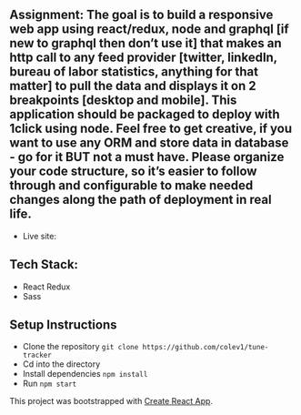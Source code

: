 ## Assignment: The goal is to build a responsive web app using react/redux, node and graphql [if new to graphql then don’t use it] that makes an http call to any feed provider [twitter, linkedIn, bureau of labor statistics, anything for that matter] to pull the data and displays it on 2 breakpoints [desktop and mobile]. This application should be packaged to deploy with 1click using node. Feel free to get creative, if you want to use any ORM and store data in database - go for it BUT not a must have. Please organize your code structure, so it’s easier to follow through and configurable to make needed changes along the path of deployment in real life.

* Live site: 


## Tech Stack:
* React Redux
* Sass

## Setup Instructions

* Clone the repository `git clone https://github.com/colev1/tune-tracker`
* Cd into the directory
* Install dependencies `npm install`
* Run `npm start`


This project was bootstrapped with [Create React App](https://github.com/facebook/create-react-app).

